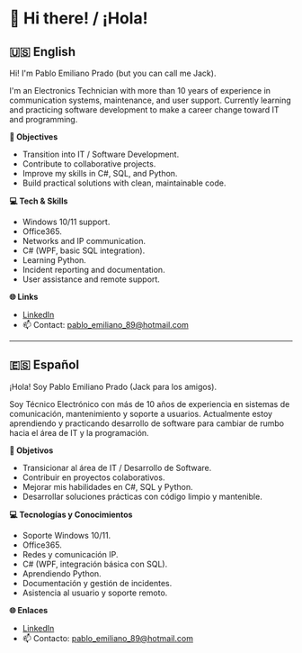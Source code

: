 # 👋 Hi there! / ¡Hola!

## 🇺🇸 English

Hi! I'm Pablo Emiliano Prado (but you can call me Jack).

I'm an Electronics Technician with more than 10 years of experience in communication systems, maintenance, and user support. Currently learning and practicing software development to make a career change toward IT and programming.

**🧭 Objectives**
- Transition into IT / Software Development.
- Contribute to collaborative projects.
- Improve my skills in C#, SQL, and Python.
- Build practical solutions with clean, maintainable code.

**💻 Tech & Skills**
- Windows 10/11 support.
- Office365.
- Networks and IP communication.
- C# (WPF, basic SQL integration).
- Learning Python.
- Incident reporting and documentation.
- User assistance and remote support.

**🌐 Links**
- [LinkedIn](https://www.linkedin.com/in/pablo-emiliano-prado-86130aa2/)
- 📫 Contact: pablo_emiliano_89@hotmail.com

---

## 🇪🇸 Español

¡Hola! Soy Pablo Emiliano Prado (Jack para los amigos).

Soy Técnico Electrónico con más de 10 años de experiencia en sistemas de comunicación, mantenimiento y soporte a usuarios. Actualmente estoy aprendiendo y practicando desarrollo de software para cambiar de rumbo hacia el área de IT y la programación.

**🧭 Objetivos**
- Transicionar al área de IT / Desarrollo de Software.
- Contribuir en proyectos colaborativos.
- Mejorar mis habilidades en C#, SQL y Python.
- Desarrollar soluciones prácticas con código limpio y mantenible.

**💻 Tecnologías y Conocimientos**
- Soporte Windows 10/11.
- Office365.
- Redes y comunicación IP.
- C# (WPF, integración básica con SQL).
- Aprendiendo Python.
- Documentación y gestión de incidentes.
- Asistencia al usuario y soporte remoto.

**🌐 Enlaces**
- [LinkedIn](https://www.linkedin.com/in/pablo-emiliano-prado-86130aa2/)
- 📫 Contacto: pablo_emiliano_89@hotmail.com
